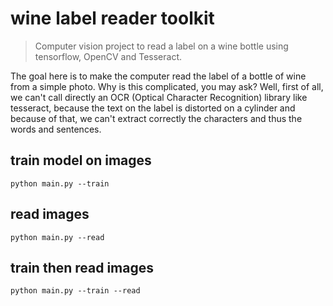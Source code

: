 # wine label reader toolkit

> Computer vision project to read a label on a wine bottle using tensorflow, OpenCV and Tesseract.

The goal here is to make the computer read the label of a bottle of wine from a simple photo. Why is this complicated, you may ask? Well, first of all, we can't call directly an OCR (Optical Character Recognition) library like tesseract, because the text on the label is distorted on a cylinder and because of that, we can't extract correctly the characters and thus the words and sentences.

## train model on images
```
python main.py --train
```
## read images
```
python main.py --read
```
## train then read images
```
python main.py --train --read
```
